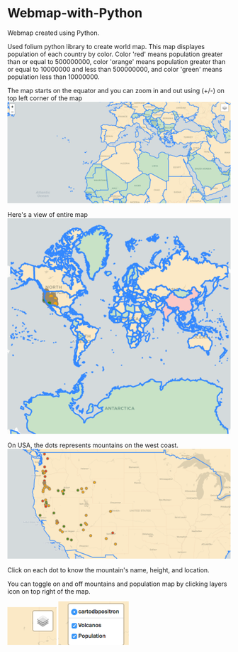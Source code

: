 # Webmap-with-Python
Webmap created using Python. 

Used folium python library to create world map. This map displayes population of each country by color. Color 'red' means population greater than or equal to 500000000, color 'orange' means population greater than or equal to 10000000 and less than  500000000, and color 'green' means population less than 10000000.

The map starts on the equator and you can zoom in and out using (+/-) on top left corner of the map<br>
![](images/Initial.png)

Here's a view of entire map<br>
![](images/full.png)

On USA, the dots represents mountains on the west coast.<br>
![](images/usa.png)

Click on each dot to know the mountain's name, height, and location.

You can toggle on and off mountains and population map by clicking layers icon on top right of the map.<br>

![](images/layer.png)
![](images/layer2.png)
